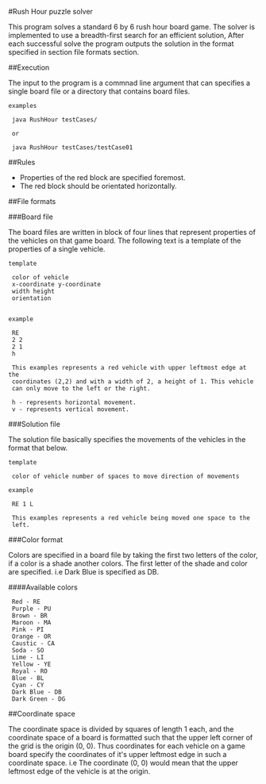 #Rush Hour puzzle solver

This program solves a standard 6 by 6 rush hour board game. The solver is
implemented to use a breadth-first search for an efficient solution,
After each successful solve the program outputs the solution in the format
specified in section file formats section.


##Execution

The input to the program is a commnad line argument that can specifies a 
single board file or a directory that contains board files.

    examples
     
     java RushHour testCases/
     
     or
     
     java RushHour testCases/testCase01


##Rules

* Properties of the red block are specified foremost.
* The red block should be orientated horizontally.

##File formats

###Board file

The board files are written in block of four lines that represent properties of the vehicles
on that game board. The following text is a template of the properties of a single vehicle.
     
    template
     
     color of vehicle
     x-coordinate y-coordinate
     width height
     orientation


    example

     RE
     2 2
     2 1
     h

     This examples represents a red vehicle with upper leftmost edge at the
     coordinates (2,2) and with a width of 2, a height of 1. This vehicle
     can only move to the left or the right.

     h - represents horizontal movement.
     v - represents vertical movement.


###Solution file

The solution file basically specifies the movements of the vehicles in the
format that below.

    template
     
     color of vehicle number of spaces to move direction of movements

    example

     RE 1 L

     This examples represents a red vehicle being moved one space to the
     left.


###Color format

Colors are specified in a board file by taking the first two letters of the
color, if a color is a shade another colors. The first letter of the shade
and color are specified. i.e Dark Blue is specified as DB.

####Available colors

     Red - RE
     Purple - PU
     Brown - BR
     Maroon - MA
     Pink - PI
     Orange - OR
     Caustic - CA
     Soda - SO
     Lime - LI
     Yellow - YE
     Royal - RO
     Blue - BL
     Cyan - CY
     Dark Blue - DB
     Dark Green - DG


##Coordinate space
 
The coordinate space is divided by squares of length 1 each, and the coordinate
space of a board is formatted such that the upper left corner of the grid is the 
origin (0, 0). Thus coordinates for each vehicle on a game board specify the coordinates
of it's upper leftmost edge in such a coordinate space. i.e The coordinate (0, 0) would
mean that the upper leftmost edge of the vehicle is at the origin.


